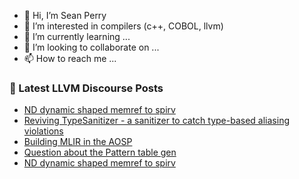 - 👋 Hi, I’m Sean Perry
- 👀 I’m interested in compilers (c++, COBOL, llvm)
- 🌱 I’m currently learning ...
- 💞️ I’m looking to collaborate on ...
- 📫 How to reach me ...

<!---
s66perry/s66perry is a ✨ special ✨ repository because its `README.md` (this file) appears on your GitHub profile.
You can click the Preview link to take a look at your changes.
--->
### 📕 Latest LLVM Discourse Posts

<!-- DISCOURSE-LLVM:START -->
- [ND dynamic shaped memref to spirv](https://discourse.llvm.org/t/nd-dynamic-shaped-memref-to-spirv/75884#post_3)
- [Reviving TypeSanitizer - a sanitizer to catch type-based aliasing violations](https://discourse.llvm.org/t/reviving-typesanitizer-a-sanitizer-to-catch-type-based-aliasing-violations/66092#post_10)
- [Building MLIR in the AOSP](https://discourse.llvm.org/t/building-mlir-in-the-aosp/75818#post_8)
- [Question about the Pattern table gen](https://discourse.llvm.org/t/question-about-the-pattern-table-gen/75882#post_8)
- [ND dynamic shaped memref to spirv](https://discourse.llvm.org/t/nd-dynamic-shaped-memref-to-spirv/75884#post_2)
<!-- DISCOURSE-LLVM:END -->
